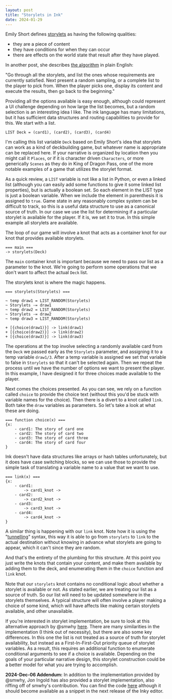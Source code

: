 ```yaml
---
layout: post
title: "Storylets in Ink"
date: 2024-01-29
---
```

Emily Short defines [storylets](https://emshort.blog/2019/11/29/storylets-you-want-them/) as having the following qualities:

- they are a piece of content
- they have conditions for when they can occur
- there are effects on the world state that result after they have played.

In another post, she describes [the algorithm](https://emshort.blog/2017/05/25/mailbag-high-agency-narrative-systems/) in plain English:

"Go through all the storylets, and list the ones whose requirements are currently satisfied. Next present a random sampling, or a complete list to the player to pick from. When the player picks one, display its content and execute the results, then go back to the beginning."

Providing all the options available is easy enough, although could represent a UI challenge depending on how large the list becomes, but a random selection is an interesting idea I like. The ink language has many limitations, but it has sufficient data structures and routing capabilities to provide for this. We start with a list.

`LIST Deck = (card1), (card2), (card3), (card4)`

I'm calling this list variable `Deck` based on Emily Short's idea that storylets can work as a kind of deckbuilding game, but whatever name is appropriate can be replaced here. If your narrative is organized by location then you might call it `Places`, or if it is character driven `Characters`, or more generically `Scenes` as they do in King of Dragon Pass, one of the more notable examples of a game that utilizes the storylet format.

As a quick review, a `LIST` variable is not like a list in Python, or even a linked list (although you can easily add some functions to give it some linked list properties), but is actually a boolean set. So each element in the LIST type is just a boolean variable. When we include the element in parenthesis it is assigned to `true`. Game state in any reasonably complex system can be difficult to track, so this is a useful data structure to use as a canonical source of truth. In our case we use the list for determining if a particular storylet is available for the player. If it is, we set it to true. In this simple example all storylets are available.

The loop of our game will involve a knot that acts as a container knot for our knot that provides available storylets.

```
=== main ===
-> storylets(Deck)
```

The `main` container knot is important because we need to pass our list as a parameter to the knot. We're going to perform some operations that we don't want to affect the actual `Deck` list.

The storylets knot is where the magic happens.

```
=== storylets(Storylets) ===

~ temp draw1 = LIST_RANDOM(Storylets)
~ Storylets -= draw1
~ temp draw2 = LIST_RANDOM(Storylets)
~ Storylets -= draw2
~ temp draw3 = LIST_RANDOM(Storylets)

+ [{choice(draw1)}] -> link(draw1)
+ [{choice(draw2)}] -> link(draw2)
+ [{choice(draw3)}] -> link(draw3)
```

The operations at the top involve selecting a randomly available card from the `Deck` we passed early as the `Storylets` parameter, and assigning it to a temp variable `draw1/3`. After a temp variable is assigned we set that variable to false in `Storylets` so that it can't be selected again. Then we repeat the process until we have the number of options we want to present the player. In this example, I have designed it for three choices made available to the player.

Next comes the choices presented. As you can see, we rely on a function called `choice` to provide the choice text (without this you'd be stuck with variable names for the choice). Then there is a divert to a knot called `link`. Both take the `draw` variables as parameters. So let's take a look at what these are doing.

```
=== function choice(x) ===
{x:
    - card1: The story of card one
    - card2: The story of card two
    - card3: The story of card three
    - card4: The story of card four
}
```

Ink doesn't have data structures like arrays or hash tables unfortunately, but it does have case switching blocks, so we can use those to provide the simple task of translating a variable name to a value that we want to use.

```
=== link(x) ===
{x:
    - card1:
        -> card1_knot ->
    - card2:
        -> card2_knot ->
    - card3:
        -> card3_knot ->
    - card4:
        -> card4_knot ->
}
```

A similar thing is happening with our `link` knot. Note how it is using the "[tunnelling](https://github.com/inkle/ink/blob/master/Documentation/WritingWithInk.md#1-tunnels)" syntax, this way it is able to go from `storylets` to `link` to the actual destination without knowing in advance what storylets are going to appear, which it can't since they are random.

And that's the entirety of the plumbing for this structure. At this point you just write the knots that contain your content, and make them available by adding them to the deck, and enumerating them in the `choice` function and `link` knot.

Note that our `storylets` knot contains no conditional logic about whether a storylet is available or not. As stated earlier, we are treating our list as a source of truth. So our list will need to be updated somewhere in the storylets themselves. A typical structure will often involve a player making a choice of some kind, which will have affects like making certain storylets available, and other unavailable.

If you're interested in storylet implementation, be sure to look at this alternative approach by @smwhy [here](https://github.com/smwhr/ink-storylets/). There are many similarities in the implementation (I think out of necessity), but there are also some key differences. In this one the list is not treated as a source of truth for storylet availability, but instead as a First-In-First-Out priority queue of storylet variables. As a result, this requires an additional function to enumerate conditional arguments to see if a choice is available. Depending on the goals of your particular narrative design, this storylet construction could be a better model for what you are trying to accomplish.

**2024-Dec-06 Addendum:** In addition to the implementation provided by @smwhy, Jon Ingold has also provided a storylet implementation, also riffing off of smwhy's contribution. You can find the code [here](https://gist.github.com/joningold/0a45fadb69e697ff34294a2aa8f06ce6) although it should become available as a snippet in the next release of the Inky editor.
